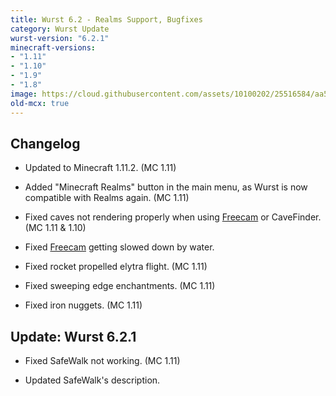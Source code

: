 ```yaml
---
title: Wurst 6.2 - Realms Support, Bugfixes
category: Wurst Update
wurst-version: "6.2.1"
minecraft-versions:
- "1.11"
- "1.10"
- "1.9"
- "1.8"
image: https://cloud.githubusercontent.com/assets/10100202/25516584/aa5b8024-2beb-11e7-8354-33b5d443b207.jpg
old-mcx: true
---
```

## Changelog

- Updated to Minecraft 1.11.2. (MC 1.11)

- Added "Minecraft Realms" button in the main menu, as Wurst is now compatible with Realms again. (MC 1.11)

- Fixed caves not rendering properly when using [Freecam](https://wurst.wiki/freecam) or CaveFinder. (MC 1.11 & 1.10)

- Fixed [Freecam](https://wurst.wiki/freecam) getting slowed down by water.

- Fixed rocket propelled elytra flight. (MC 1.11)

- Fixed sweeping edge enchantments. (MC 1.11)

- Fixed iron nuggets. (MC 1.11)

## Update: Wurst 6.2.1

- Fixed SafeWalk not working. (MC 1.11)

- Updated SafeWalk's description.

